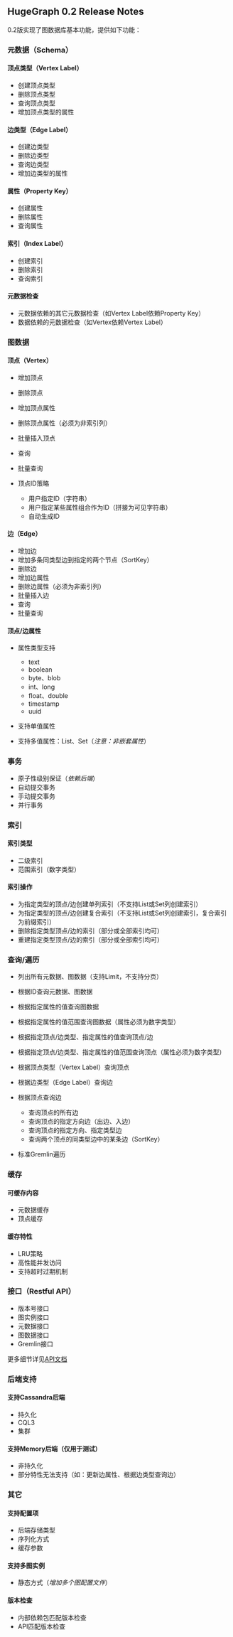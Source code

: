 ## HugeGraph 0.2 Release Notes

0.2版实现了图数据库基本功能，提供如下功能：

### 元数据（Schema）

#### 顶点类型（Vertex Label）

- 创建顶点类型
- 删除顶点类型
- 查询顶点类型
- 增加顶点类型的属性

#### 边类型（Edge Label）

- 创建边类型
- 删除边类型
- 查询边类型
- 增加边类型的属性

#### 属性（Property Key）

- 创建属性
- 删除属性
- 查询属性

#### 索引（Index Label）

- 创建索引
- 删除索引
- 查询索引

#### 元数据检查

- 元数据依赖的其它元数据检查（如Vertex Label依赖Property Key）
- 数据依赖的元数据检查（如Vertex依赖Vertex Label）

### 图数据

#### 顶点（Vertex）

- 增加顶点
- 删除顶点
- 增加顶点属性
- 删除顶点属性（必须为非索引列）
- 批量插入顶点
- 查询
- 批量查询
- 顶点ID策略

  - 用户指定ID（字符串）
  - 用户指定某些属性组合作为ID（拼接为可见字符串）
  - 自动生成ID

#### 边（Edge）

- 增加边
- 增加多条同类型边到指定的两个节点（SortKey）
- 删除边
- 增加边属性
- 删除边属性（必须为非索引列）
- 批量插入边
- 查询
- 批量查询

#### 顶点/边属性

- 属性类型支持

  - text
  - boolean
  - byte、blob
  - int、long
  - float、double
  - timestamp
  - uuid

- 支持单值属性

- 支持多值属性：List、Set（_注意：非嵌套属性_）

### 事务

- 原子性级别保证（_依赖后端_）
- 自动提交事务
- 手动提交事务
- 并行事务

### 索引

#### 索引类型

- 二级索引
- 范围索引（数字类型）

#### 索引操作

- 为指定类型的顶点/边创建单列索引（不支持List或Set列创建索引）
- 为指定类型的顶点/边创建复合索引（不支持List或Set列创建索引，复合索引为前缀索引）
- 删除指定类型顶点/边的索引（部分或全部索引均可）
- 重建指定类型顶点/边的索引（部分或全部索引均可）

### 查询/遍历

- 列出所有元数据、图数据（支持Limit，不支持分页）
- 根据ID查询元数据、图数据
- 根据指定属性的值查询图数据
- 根据指定属性的值范围查询图数据（属性必须为数字类型）
- 根据指定顶点/边类型、指定属性的值查询顶点/边
- 根据指定顶点/边类型、指定属性的值范围查询顶点（属性必须为数字类型）
- 根据顶点类型（Vertex Label）查询顶点
- 根据边类型（Edge Label）查询边
- 根据顶点查询边

  - 查询顶点的所有边
  - 查询顶点的指定方向边（出边、入边）
  - 查询顶点的指定方向、指定类型边
  - 查询两个顶点的同类型边中的某条边（SortKey）

- 标准Gremlin遍历

### 缓存

#### 可缓存内容

- 元数据缓存
- 顶点缓存

#### 缓存特性

- LRU策略
- 高性能并发访问
- 支持超时过期机制

### 接口（Restful API）

- 版本号接口
- 图实例接口
- 元数据接口
- 图数据接口
- Gremlin接口

更多细节详见[API文档](/clients/restful-api/hugegraph-api.html)

### 后端支持

#### 支持Cassandra后端

- 持久化
- CQL3
- 集群

#### 支持Memory后端（仅用于测试）

- 非持久化
- 部分特性无法支持（如：更新边属性、根据边类型查询边）

### 其它

#### 支持配置项

- 后端存储类型
- 序列化方式
- 缓存参数

#### 支持多图实例

- 静态方式（_增加多个图配置文件_）

#### 版本检查

- 内部依赖包匹配版本检查
- API匹配版本检查
